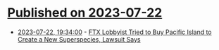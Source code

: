 # [Published on 2023-07-22](index.md)

* [2023-07-22, 19:34:00](https://news.slashdot.org/story/23/07/22/0455207/ftx-lobbyist-tried-to-buy-pacific-island-to-create-a-new-superspecies-lawsuit-says?utm_source=rss1.0mainlinkanon&utm_medium=feed) - [FTX Lobbyist Tried to Buy Pacific Island to Create a New Superspecies, Lawsuit Says](https://news.slashdot.org/story/23/07/22/0455207/ftx-lobbyist-tried-to-buy-pacific-island-to-create-a-new-superspecies-lawsuit-says?utm_source=rss1.0mainlinkanon&utm_medium=feed)
